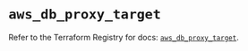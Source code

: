 # `aws_db_proxy_target`

Refer to the Terraform Registry for docs: [`aws_db_proxy_target`](https://registry.terraform.io/providers/hashicorp/aws/6.6.0/docs/resources/db_proxy_target).
